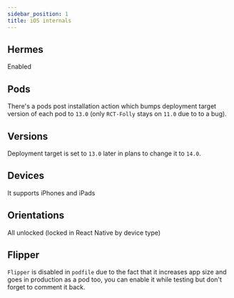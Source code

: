 ```yaml
---
sidebar_position: 1
title: iOS internals
---
```

## Hermes
Enabled

## Pods
There's a pods post installation action which bumps deployment target version of each pod to `13.0`
(only `RCT-Folly` stays on `11.0` due to to a bug).

## Versions
Deployment target is set to `13.0` later in plans to change it to `14.0`.

## Devices
It supports iPhones and iPads

## Orientations
All unlocked (locked in React Native by device type)

## Flipper
`Flipper` is disabled in `podfile` due to the fact that it increases app size and goes in production as a pod too,
you can enable it while testing but don't forget to comment it back.

